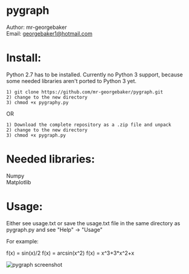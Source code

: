 pygraph
=======

Author: mr-georgebaker<br>
Email: georgebaker1@hotmail.com


Install:
========
Python 2.7 has to be installed. Currently no Python 3 support, because some needed libraries aren't ported to Python 3 yet.

    1) git clone https://github.com/mr-georgebaker/pygraph.git
    2) change to the new directory
    3) chmod +x pygraphy.py

OR

    1) Download the complete repository as a .zip file and unpack
    2) change to the new directory
    3) chmod +x pygraph.py

Needed libraries:
=================
Numpy<br>
Matplotlib<br>

Usage:
======
Either see usage.txt or save the usage.txt file in the same directory as pygraph.py and see "Help" -> "Usage"

For example:

f(x) = sin(x)/2 
f(x) = arcsin(x^2)
f(x) = x^3+3*x^2+x

![pygraph screenshot](http://i1222.photobucket.com/albums/dd496/georgebaker2/pygraph.png "Pygraph Screenshot")



